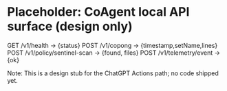 # Placeholder: CoAgent local API surface (design only)
GET  /v1/health               -> {status}
POST /v1/copong               -> {timestamp,setName,lines}
POST /v1/policy/sentinel-scan -> {found, files}
POST /v1/telemetry/event      -> {ok}

Note: This is a design stub for the ChatGPT Actions path; no code shipped yet.

